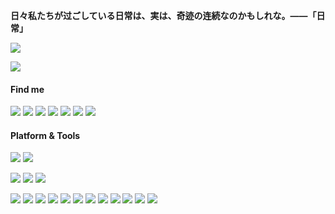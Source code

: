 **日々私たちが过ごしている日常は、実は、奇迹の连続なのかもしれな。——「日常」**

![](https://count.getloli.com/get/@Ice-Hazymoon?theme=moebooru-h)

![](https://github-readme-stats.vercel.app/api?username=Ice-Hazymoon&show_icons=true&icon_color=0366d6&bg_color=ffffff&hide_title=true&hide=contribs&include_all_commits=true)

#### Find me
[![](https://img.shields.io/badge/-Twitter-1DA1F2?style=flat-square&logo=twitter&logoColor=white)](https://twitter.com/Ice_Hazymoon)
[![](https://img.shields.io/badge/Weibo-E6162D?style=flat-square&logo=sina-weibo&logoColor=white)](https://weibo.com/3983176694)
[![](https://img.shields.io/badge/-Bilibili-00A1D6?style=flat-square&logo=bilibili&logoColor=white)](https://space.bilibili.com/21851788)
[![](https://img.shields.io/badge/-Blog-21759B?style=flat-square&logo=wordpress&logoColor=white)](https://imiku.me)
[![](https://img.shields.io/badge/-Email-D14836?style=flat-square&logo=gmail&logoColor=white)](https://imiku.me)
[![](https://img.shields.io/badge/QQ-faaf08?style=flat-square&logo=tencent-qq&logoColor=000000)](http://wpa.qq.com/msgrd?v=3&uin=1733708055&site=qq&menu=yes)
![](https://img.shields.io/badge/lovesnad-07C160?style=flat-square&logo=wechat&logoColor=white)



#### Platform & Tools
[![](https://img.shields.io/badge/Windows-10-2376bc?style=flat-square&logo=windows&logoColor=ffffff)](https://www.microsoft.com/windows/get-windows-10)
[![](https://img.shields.io/badge/IDE-Visual%20Studio%20Code-blue?style=flat-square&logo=visual-studio-code&logoColor=ffffff)](https://code.visualstudio.com/)

[![](https://img.shields.io/badge/Xiaomi-10%20Pro-f5010c?style=flat-square&logo=xiaomi&logoColor=white)](https://www.mi.com/)
[![](https://img.shields.io/badge/iPhone-12-999999?style=flat-square&logo=apple&logoColor=ffffff)](https://www.apple.com/)
[![](https://img.shields.io/badge/Huawei-Matepad%20Pro-FF0000?style=flat-square&logo=huawei&logoColor=white)](https://www.huawei.com/)

[![](https://img.shields.io/badge/-CSS3-1572B6?style=flat-square&logo=css3&logoColor=white)](https://www.w3.org/Style/CSS/)
[![](https://img.shields.io/badge/-Sass-cc6699?style=flat-square&logo=sass&logoColor=white)](https://sass-lang.com/)
[![](https://img.shields.io/badge/-NPM-cb3837?style=flat-square&logo=npm&logoColor=white)](https://npmjs.com/)
[![](https://img.shields.io/badge/-PostCSS-dd3a0a?style=flat-square&logo=postcss&logoColor=white)](https://postcss.org/)
[![](https://img.shields.io/badge/-HTML5-E34F26?style=flat-square&logo=html5&logoColor=white)](https://html.spec.whatwg.org/)
[![](https://img.shields.io/badge/-Git-f05032?style=flat-square&logo=git&logoColor=white)](https://git-scm.com/)
[![](https://img.shields.io/badge/-JavaScript-f7e018?style=flat-square&logo=javascript&logoColor=white)](https://www.ecma-international.org/)
[![](https://img.shields.io/badge/-Vue.js-4fc08d?style=flat-square&logo=vue.js&logoColor=ffffff)](https://vuejs.org/)
[![](https://img.shields.io/badge/-Node.js-43853d?style=flat-square&logo=node.js&logoColor=ffffff)](https://nodejs.org/)
[![](https://img.shields.io/badge/-Nuxt.js-00C58E?style=flat-square&logo=nuxt.js&logoColor=white)](https://nuxtjs.org/)
[![](https://img.shields.io/badge/-MongoDB-47A248?style=flat-square&logo=mongodb&logoColor=white)](https://www.mongodb.com/)
[![](https://img.shields.io/badge/-Express,js-f7f7f7?style=flat-square)](https://expressjs.com/)
<!-- 
**⬇️ Click on the message ⬇️**

[![](https://chat.getloli.com/room/@ice-hazymoon.github/svg?width=600&height=280&limit=20&theme=light&fontSize=13&title=Ice-Hazymoon@github:%20~)](https://chat.getloli.com/room/@ice-hazymoon.github?title=Hazymoon%E7%9A%84Github%E7%95%99%E8%A8%80%E6%9D%BF) -->
